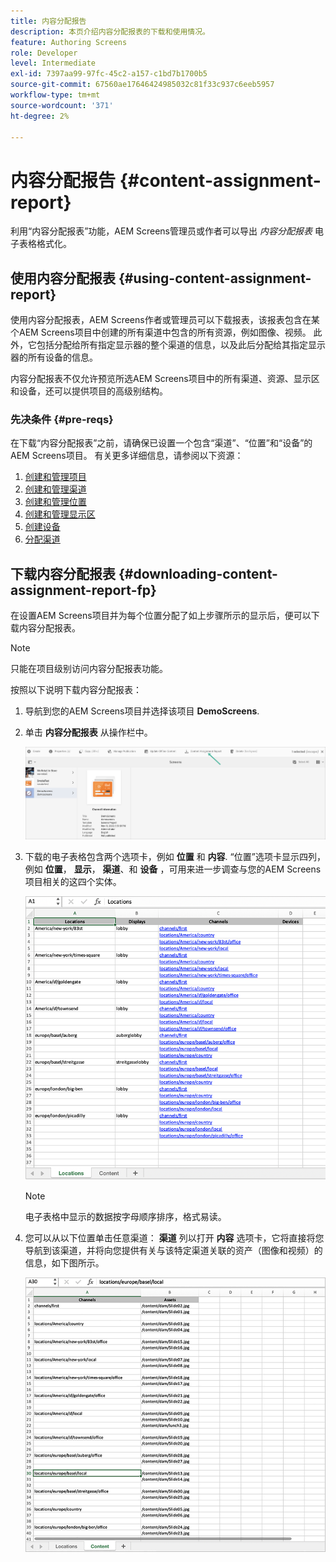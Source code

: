 ```yaml
---
title: 内容分配报告
description: 本页介绍内容分配报表的下载和使用情况。
feature: Authoring Screens
role: Developer
level: Intermediate
exl-id: 7397aa99-97fc-45c2-a157-c1bd7b1700b5
source-git-commit: 67560ae17646424985032c81f33c937c6eeb5957
workflow-type: tm+mt
source-wordcount: '371'
ht-degree: 2%

---
```


# 内容分配报告 {#content-assignment-report}

利用“内容分配报表”功能，AEM Screens管理员或作者可以导出 *内容分配报表* 电子表格格式化。

## 使用内容分配报表 {#using-content-assignment-report}

使用内容分配报表，AEM Screens作者或管理员可以下载报表，该报表包含在某个AEM Screens项目中创建的所有渠道中包含的所有资源，例如图像、视频。 此外，它包括分配给所有指定显示器的整个渠道的信息，以及此后分配给其指定显示器的所有设备的信息。

内容分配报表不仅允许预览所选AEM Screens项目中的所有渠道、资源、显示区和设备，还可以提供项目的高级别结构。


### 先决条件 {#pre-reqs}

在下载“内容分配报表”之前，请确保已设置一个包含“渠道”、“位置”和“设备”的AEM Screens项目。
有关更多详细信息，请参阅以下资源：

1. [创建和管理项目](/help/user-guide/creating-a-screens-project.md)
1. [创建和管理渠道](/help/user-guide/managing-channels.md)
1. [创建和管理位置](/help/user-guide/managing-locations.md)
1. [创建和管理显示区](/help/user-guide/managing-displays.md)
1. [创建设备](/help/user-guide/managing-devices.md)
1. [分配渠道](/help/user-guide/channel-assignment-latest-fp.md)


## 下载内容分配报表 {#downloading-content-assignment-report-fp}

在设置AEM Screens项目并为每个位置分配了如上步骤所示的显示后，便可以下载内容分配报表。

>[!NOTE]
>只能在项目级别访问内容分配报表功能。

按照以下说明下载内容分配报表：

1. 导航到您的AEM Screens项目并选择该项目 **DemoScreens**.

1. 单击 **内容分配报表** 从操作栏中。

   ![图像](/help/user-guide/assets/content-assignment-report/can-download.png)

1. 下载的电子表格包含两个选项卡，例如 **位置** 和 **内容**. “位置”选项卡显示四列，例如 **位置**， **显示**， **渠道**、和 **设备** ，可用来进一步调查与您的AEM Screens项目相关的这四个实体。

   ![图像](/help/user-guide/assets/content-assignment-report/report-sheet1.png)

   >[!NOTE]
   >电子表格中显示的数据按字母顺序排序，格式易读。

1. 您可以从以下位置单击任意渠道： **渠道** 列以打开 **内容** 选项卡，它将直接将您导航到该渠道，并将向您提供有关与该特定渠道关联的资产（图像和视频）的信息，如下图所示。

   ![图像](/help/user-guide/assets/content-assignment-report/report-sheet2.png)

